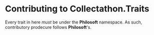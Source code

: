 ﻿# Contributing to Collectathon.Traits

Every trait in here _must_ be under the **Philosoft** namespace. As such, contributory prodecure follows **Philosoft**'s.